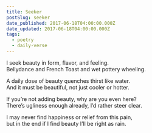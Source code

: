 ```yaml
---
title: Seeker
postSlug: seeker
date_published: 2017-06-18T04:00:00.000Z
date_updated: 2017-06-18T04:00:00.000Z
tags:
  - poetry
  - daily-verse
---
```


I seek beauty in form, flavor, and feeling.  
Bellydance and French Toast and wet pottery wheeling.

A daily dose of beauty quenches thirst like water.  
And it must be beautiful, not just cooler or hotter.

If you’re not adding beauty, why are you even here?  
There’s ugliness enough already, I’d rather steer clear.

I may never find happiness or relief from this pain,  
but in the end if I find beauty I’ll be right as rain.
